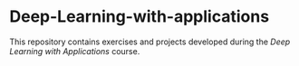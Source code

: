 # Deep-Learning-with-applications
This repository contains exercises and projects developed during the *Deep Learning with Applications* course.

